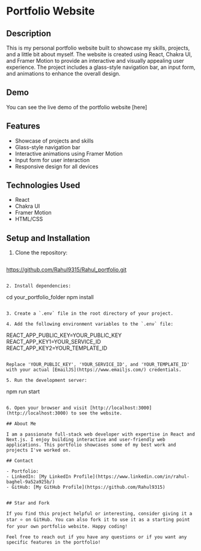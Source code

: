 # Portfolio Website

## Description

This is my personal portfolio website built to showcase my skills, projects, and a little bit about myself. The website is created using React, Chakra UI, and Framer Motion to provide an interactive and visually appealing user experience. The project includes a glass-style navigation bar, an input form, and animations to enhance the overall design.

## Demo

You can see the live demo of the portfolio website [here]

## Features

- Showcase of projects and skills
- Glass-style navigation bar
- Interactive animations using Framer Motion
- Input form for user interaction
- Responsive design for all devices

## Technologies Used

- React
- Chakra UI
- Framer Motion
- HTML/CSS

## Setup and Installation

1. Clone the repository:
   ```
  https://github.com/Rahul9315/Rahul_portfolio.git
   ```

2. Install dependencies:
   ```
   cd your_portfolio_folder
   npm install
   ```

3. Create a `.env` file in the root directory of your project.

4. Add the following environment variables to the `.env` file:
   ```
   REACT_APP_PUBLIC_KEY=YOUR_PUBLIC_KEY
   REACT_APP_KEY1=YOUR_SERVICE_ID
   REACT_APP_KEY2=YOUR_TEMPLATE_ID
   ```

   Replace 'YOUR_PUBLIC_KEY', 'YOUR_SERVICE_ID', and 'YOUR_TEMPLATE_ID' with your actual [EmailJS](https://www.emailjs.com/) credentials.

5. Run the development server:
   ```
   npm run start
   ```

6. Open your browser and visit [http://localhost:3000](http://localhost:3000) to see the website.

## About Me

I am a passionate full-stack web developer with expertise in React and Next.js. I enjoy building interactive and user-friendly web applications. This portfolio showcases some of my best work and projects I've worked on.

## Contact

- Portfolio: 
- LinkedIn: [My LinkedIn Profile](https://www.linkedin.com/in/rahul-baghel-9a52a925b/)
- GitHub: [My GitHub Profile](https://github.com/Rahul9315)


## Star and Fork

If you find this project helpful or interesting, consider giving it a star ⭐ on GitHub. You can also fork it to use it as a starting point for your own portfolio website. Happy coding!

Feel free to reach out if you have any questions or if you want any specific features in the portfolio!

